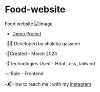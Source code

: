# Food-website
Food website
![Image]()
- [Demo Project](https://shakiba-qassemi-dev.github.io/Food-website/)

-👩‍💻 Developed by shakiba qassemi

-📆Created - March 2024

-🔧Technologies Used - Html , css ,tailwind

-✅Role - Frontend

-📬How to reach me : with my [instagram](https://www.instagram.com/shakiba.qassemi.dev/)
